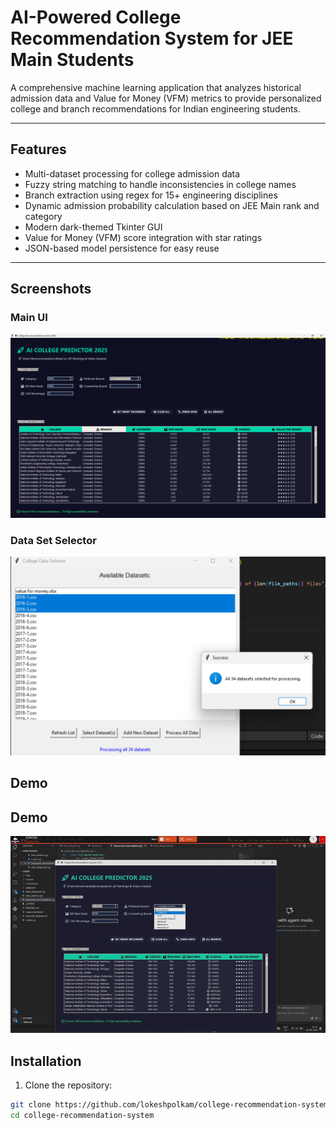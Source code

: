 # AI-Powered College Recommendation System for JEE Main Students

A comprehensive machine learning application that analyzes historical admission data and Value for Money (VFM) metrics to provide personalized college and branch recommendations for Indian engineering students.

---

## Features

- Multi-dataset processing for college admission data  
- Fuzzy string matching to handle inconsistencies in college names  
- Branch extraction using regex for 15+ engineering disciplines  
- Dynamic admission probability calculation based on JEE Main rank and category  
- Modern dark-themed Tkinter GUI  
- Value for Money (VFM) score integration with star ratings  
- JSON-based model persistence for easy reuse  

---


## Screenshots

### Main UI
![Main UI](screenshots/Screenshot%202025-09-26%20110902.png)

### Data Set Selector
![Data Set Selector](screenshots/Screenshot%202025-09-26%20110817.png)

## Demo

## Demo

![Demo](screenshots/demo.gif)



## Installation

1. Clone the repository:
```bash
git clone https://github.com/lokeshpolkam/college-recommendation-system.git
cd college-recommendation-system
